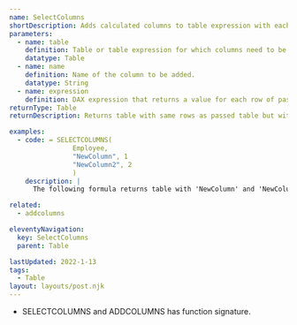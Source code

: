 ```yaml
---
name: SelectColumns
shortDescription: Adds calculated columns to table expression with each column for each pair of name and expression.
parameters:
  - name: table
    definition: Table or table expression for which columns need to be added.
    datatype: Table
  - name: name
    definition: Name of the column to be added.
    datatype: String
  - name: expression
    definition: DAX expression that returns a value for each row of passed table.
returnType: Table
returnDescription: Returns table with same rows as passed table but with columns equal to count of name and expressions passed. All the other columns are removed

examples:
  - code: = SELECTCOLUMNS(
                Employee,
                "NewColumn", 1
                "NewColumn2", 2
                )
    description: |
      The following formula returns table with 'NewColumn' and 'NewColumn2' columns. Other columns from Employee are removed.  

related:
  - addcolumns

eleventyNavigation:
  key: SelectColumns
  parent: Table

lastUpdated: 2022-1-13
tags:
  - Table
layout: layouts/post.njk
---
```

  * SELECTCOLUMNS and ADDCOLUMNS has function signature.